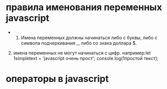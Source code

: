 # правила именования переменных javascript
- 1. Имена переменных должны начинаться либо с буквы, либо с символа подчеркивания _, либо со знака доллара $.
2. имена переменных не могут начинаться с цифр. например:let 1simpletext = 'javascript очень прост';
console.log(1простой текст);
# операторы в javascript
